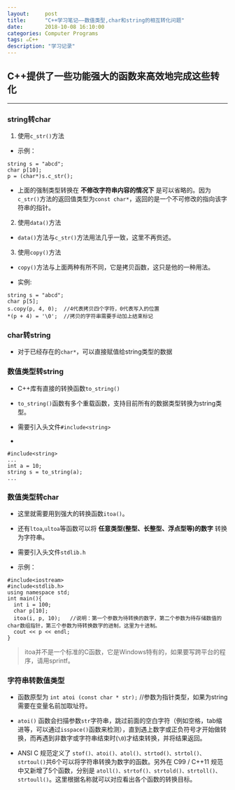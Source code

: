 ```yaml
---
layout:     post
title:      "C++学习笔记——数值类型,char和string的相互转化问题"
date:       2018-10-08 16:10:00
categories: Computer Programs
tags: ๑C++
description: "学习记录"
---
```


## C++提供了一些功能强大的函数来高效地完成这些转化
---

### string转char

1. 使用`c_str()`方法

- 示例：
```
string s = "abcd";
char p[10];
p = (char*)s.c_str();
```

- 上面的强制类型转换在 **不修改字符串内容的情况下** 是可以省略的。因为`c_str()`方法的返回值类型为`const char*`，返回的是一个不可修改的指向该字符串的指针。

2. 使用`data()`方法

-  `data()`方法与`c_str()`方法用法几乎一致，这里不再赀述。

3. 使用`copy()`方法

- `copy()`方法与上面两种有所不同，它是拷贝函数，这只是他的一种用法。

- 实例:
```
string s = "abcd";
char p[5];
s.copy(p, 4, 0);  //4代表拷贝四个字符，0代表写入的位置
*(p + 4) = '\0';  //拷贝的字符串需要手动加上结束标记
```

### char转string

- 对于已经存在的`char*`，可以直接赋值给string类型的数据

### 数值类型转string

- C++库有直接的转换函数`to_string()`

- `to_string()`函数有多个重载函数，支持目前所有的数据类型转换为string类型。

- 需要引入头文件`#include<string>`

-
```
#include<string>
...
int a = 10;
string s = to_string(a);
...
```

### 数值类型转char

- 这里就需要用到强大的转换函数`itoa()`。

- 还有`ltoa`,`ultoa`等函数可以将 **任意类型(整型、长整型、浮点型等)的数字** 转换为字符串。

- 需要引入头文件`stdlib.h`

- 示例：
```
#include<iostream>
#include<stdlib.h>
using namespace std;
int main(){
  int i = 100;
  char p[10];
  itoa(i, p, 10);   //说明：第一个参数为待转换的数字，第二个参数为待存储数值的char数组指针，第三个参数为待转换数字的进制，这里为十进制。
  cout << p << endl;
}
```
> itoa并不是一个标准的C函数，它是Windows特有的，如果要写跨平台的程序，请用sprintf。

### 字符串转数值类型

- 函数原型为 `int atoi (const char * str);`    //参数为指针类型，如果为string需要在变量名前加取址符。

- `atoi()` 函数会扫描参数`str`字符串，跳过前面的空白字符（例如空格，tab缩进等，可以通过`isspace()`函数来检测），直到遇上数字或正负符号才开始做转换，而再遇到非数字或字符串结束时(`\0`)才结束转换，并将结果返回。

- ANSI C 规范定义了 `stof()、atoi()、atol()、strtod()、strtol()、strtoul()`共6个可以将字符串转换为数字的函数。另外在 C99 / C++11 规范中又新增了5个函数，分别是 `atoll()、strtof()、strtold()、strtoll()、strtoull()`。这里根据名称就可以对应看出各个函数的转换目标。
